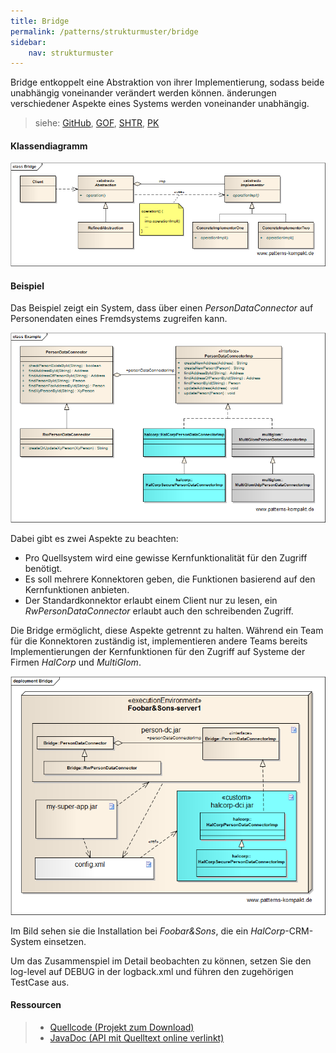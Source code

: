 ```yaml
---
title: Bridge
permalink: /patterns/strukturmuster/bridge
sidebar:
    nav: strukturmuster
---
```


Bridge entkoppelt eine Abstraktion von ihrer Implementierung, sodass beide unabhängig voneinander verändert werden können. änderungen verschiedener Aspekte eines Systems werden voneinander unabhängig.

> siehe: [GitHub](https://github.com/KarlEilebrecht/patterns-kompakt-code/blob/main/src/test/java/de/calamanari/pk/bridge/README.md), [GOF](/literature#gof), [SHTR](/literature#shtr), [PK](/literature#pk)

#### Klassendiagramm

![](/images/patterns/bridge/bridge_cn.png)

#### Beispiel

Das Beispiel zeigt ein System, dass über einen *PersonDataConnector* auf Personendaten eines Fremdsystems zugreifen kann.

![](/images/patterns/bridge/bridge_cx.png)

Dabei gibt es zwei Aspekte zu beachten:

* Pro Quellsystem wird eine gewisse Kernfunktionalität für den Zugriff benötigt.
* Es soll mehrere Konnektoren geben, die Funktionen basierend auf den Kernfunktionen anbieten.
* Der Standardkonnektor erlaubt einem Client nur zu lesen, ein *RwPersonDataConnector* erlaubt auch den schreibenden Zugriff.

Die Bridge ermöglicht, diese Aspekte getrennt zu halten. Während ein Team für die Konnektoren zuständig ist, implementieren andere Teams bereits Implementierungen der Kernfunktionen für den Zugriff auf Systeme der Firmen *HalCorp* und *MultiGlom*.

![](/images/patterns/bridge/bridge_px.png)

Im Bild sehen sie die Installation bei *Foobar&Sons*, die ein *HalCorp*-CRM-System einsetzen.

Um das Zusammenspiel im Detail beobachten zu können, setzen Sie den log-level auf DEBUG in der logback.xml und führen den zugehörigen TestCase aus.
#### Ressourcen

> * [Quellcode (Projekt zum Download)](/patterns#codebeispiele)
> * [JavaDoc (API mit Quelltext online verlinkt)]()